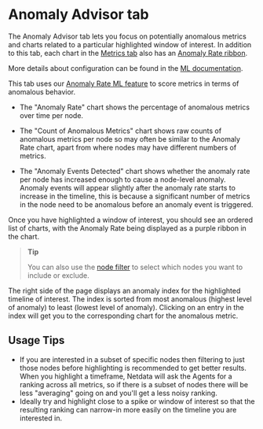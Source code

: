 # Anomaly Advisor tab

The Anomaly Advisor tab lets you focus on potentially anomalous metrics and charts related to a particular highlighted window of interest. In addition to this tab, each chart in the [Metrics tab](https://github.com/netdata/netdata/blob/master/docs/dashboards-and-charts/metrics-tab-and-single-node-tabs.md) also has an [Anomaly Rate ribbon](https://github.com/netdata/netdata/blob/master/docs/dashboards-and-charts/netdata-charts.md#anomaly-rate-ribbon). 


More details about configuration can be found in the [ML documentation](https://github.com/netdata/netdata/blob/master/src/ml/README.md#configuration).

This tab uses our [Anomaly Rate ML feature](https://github.com/netdata/netdata/blob/master/src/ml/README.md#anomaly-rate---averageanomaly-bit) to score metrics in terms of anomalous behavior.

- The "Anomaly Rate" chart shows the percentage of anomalous metrics over time per node.

- The "Count of Anomalous Metrics" chart shows raw counts of anomalous metrics per node so may often be similar to the Anomaly Rate chart, apart from where nodes may have different numbers of metrics.

- The "Anomaly Events Detected" chart shows whether the anomaly rate per node has increased enough to cause a node-level anomaly. Anomaly events will appear slightly after the anomaly rate starts to increase in the timeline, this is because a significant number of metrics in the node need to be anomalous before an anomaly event is triggered.

Once you have highlighted a window of interest, you should see an ordered list of charts, with the Anomaly Rate being displayed as a purple ribbon in the chart.

> **Tip**
>
> You can also use the [node filter](https://github.com/netdata/netdata/blob/master/docs/dashboards-and-charts/node-filter.md) to select which nodes you want to include or exclude.

The right side of the page displays an anomaly index for the highlighted timeline of interest. The index is sorted from most anomalous (highest level of anomaly) to least (lowest level of anomaly). Clicking on an entry in the index will get you to the corresponding chart for the anomalous metric.

## Usage Tips

- If you are interested in a subset of specific nodes then filtering to just those nodes before highlighting is recommended to get better results. When you highlight a timeframe, Netdata will ask the Agents for a ranking across all metrics, so if there is a subset of nodes there will be less "averaging" going on and you'll get a less noisy ranking.
- Ideally try and highlight close to a spike or window of interest so that the resulting ranking can narrow-in more easily on the timeline you are interested in.
